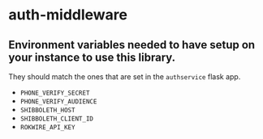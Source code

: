 # auth-middleware

## Environment variables needed to have setup on your instance to use this library.

They should match the ones that are set in the `authservice` flask app.

- `PHONE_VERIFY_SECRET`
- `PHONE_VERIFY_AUDIENCE`
- `SHIBBOLETH_HOST`
- `SHIBBOLETH_CLIENT_ID`
- `ROKWIRE_API_KEY`
